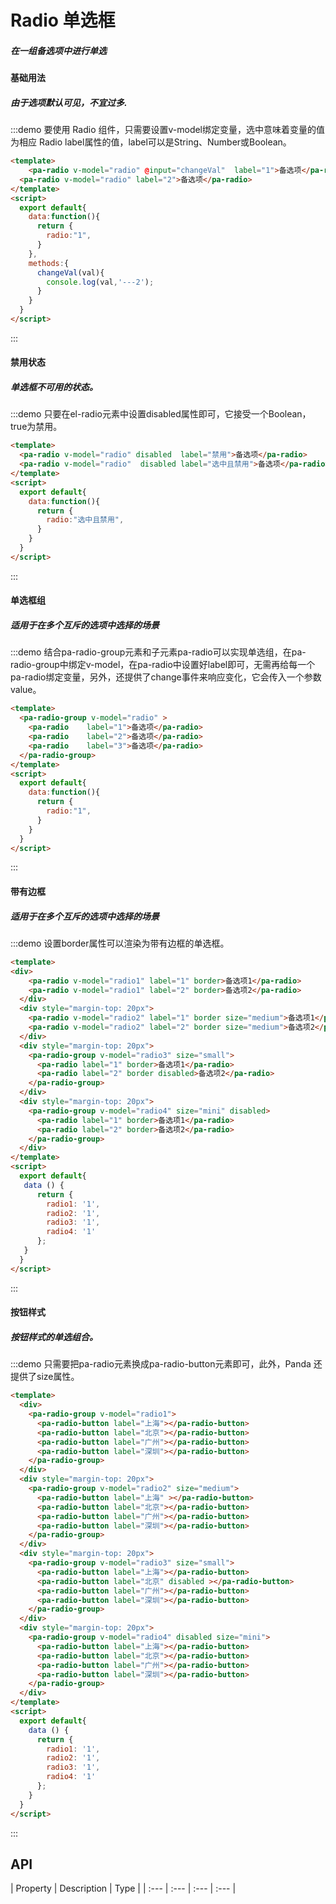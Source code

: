 
# Radio 单选框 


##### 在一组备选项中进行单选


####  基础用法

##### 由于选项默认可见，不宜过多.

:::demo  要使用 Radio 组件，只需要设置v-model绑定变量，选中意味着变量的值为相应 Radio label属性的值，label可以是String、Number或Boolean。
```html
<template>
    <pa-radio v-model="radio" @input="changeVal"  label="1">备选项</pa-radio>
  <pa-radio v-model="radio" label="2">备选项</pa-radio>
</template>
<script>
  export default{
    data:function(){
      return {
        radio:"1",
      }
    },
    methods:{
      changeVal(val){
        console.log(val,'---2');
      }
    }
  }
</script>
```
:::


####  禁用状态

##### 单选框不可用的状态。



:::demo  只要在el-radio元素中设置disabled属性即可，它接受一个Boolean，true为禁用。
```html
<template>
  <pa-radio v-model="radio" disabled  label="禁用">备选项</pa-radio>
  <pa-radio v-model="radio"  disabled label="选中且禁用">备选项</pa-radio>
</template>
<script>
  export default{
    data:function(){
      return {
        radio:"选中且禁用",
      }
    }
  }
</script>
```
:::


####  单选框组

##### 适用于在多个互斥的选项中选择的场景



:::demo  结合pa-radio-group元素和子元素pa-radio可以实现单选组，在pa-radio-group中绑定v-model，在pa-radio中设置好label即可，无需再给每一个pa-radio绑定变量，另外，还提供了change事件来响应变化，它会传入一个参数value。
```html
<template>
  <pa-radio-group v-model="radio" >
    <pa-radio    label="1">备选项</pa-radio>
    <pa-radio    label="2">备选项</pa-radio>
    <pa-radio    label="3">备选项</pa-radio>
  </pa-radio-group>
</template>
<script>
  export default{
    data:function(){
      return {
        radio:"1",
      }
    }
  }
</script>
```
:::


####  带有边框

##### 适用于在多个互斥的选项中选择的场景



:::demo 设置border属性可以渲染为带有边框的单选框。
```html
<template>
<div>
    <pa-radio v-model="radio1" label="1" border>备选项1</pa-radio>
    <pa-radio v-model="radio1" label="2" border>备选项2</pa-radio>
  </div>
  <div style="margin-top: 20px">
    <pa-radio v-model="radio2" label="1" border size="medium">备选项1</pa-radio>
    <pa-radio v-model="radio2" label="2" border size="medium">备选项2</pa-radio>
  </div>
  <div style="margin-top: 20px">
    <pa-radio-group v-model="radio3" size="small">
      <pa-radio label="1" border>备选项1</pa-radio>
      <pa-radio label="2" border disabled>备选项2</pa-radio>
    </pa-radio-group>
  </div>
  <div style="margin-top: 20px">
    <pa-radio-group v-model="radio4" size="mini" disabled>
      <pa-radio label="1" border>备选项1</pa-radio>
      <pa-radio label="2" border>备选项2</pa-radio>
    </pa-radio-group>
  </div>
</template>
<script>
  export default{
   data () {
      return {
        radio1: '1',
        radio2: '1',
        radio3: '1',
        radio4: '1'
      };
   }
  }
</script>
```
:::


####  按钮样式

##### 按钮样式的单选组合。



:::demo  只需要把pa-radio元素换成pa-radio-button元素即可，此外，Panda 还提供了size属性。
```html
<template>
  <div>
    <pa-radio-group v-model="radio1">
      <pa-radio-button label="上海"></pa-radio-button>
      <pa-radio-button label="北京"></pa-radio-button>
      <pa-radio-button label="广州"></pa-radio-button>
      <pa-radio-button label="深圳"></pa-radio-button>
    </pa-radio-group>
  </div>
  <div style="margin-top: 20px">
    <pa-radio-group v-model="radio2" size="medium">
      <pa-radio-button label="上海" ></pa-radio-button>
      <pa-radio-button label="北京"></pa-radio-button>
      <pa-radio-button label="广州"></pa-radio-button>
      <pa-radio-button label="深圳"></pa-radio-button>
    </pa-radio-group>
  </div>
  <div style="margin-top: 20px">
    <pa-radio-group v-model="radio3" size="small">
      <pa-radio-button label="上海"></pa-radio-button>
      <pa-radio-button label="北京" disabled ></pa-radio-button>
      <pa-radio-button label="广州"></pa-radio-button>
      <pa-radio-button label="深圳"></pa-radio-button>
    </pa-radio-group>
  </div>
  <div style="margin-top: 20px">
    <pa-radio-group v-model="radio4" disabled size="mini">
      <pa-radio-button label="上海"></pa-radio-button>
      <pa-radio-button label="北京"></pa-radio-button>
      <pa-radio-button label="广州"></pa-radio-button>
      <pa-radio-button label="深圳"></pa-radio-button>
    </pa-radio-group>
  </div>
</template>
<script>
  export default{
    data () {
      return {
        radio1: '1',
        radio2: '1',
        radio3: '1',
        radio4: '1'
      };
    }
  }
</script>
```
:::

## API

| Property | Description | Type |
| :--- | :--- | :--- | :--- |


